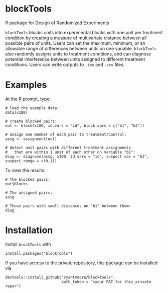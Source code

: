 # blockTools
R package for Design of Randomized Experiments

`blockTools` blocks units into experimental blocks with one unit per treatment condition by creating a measure of multivariate distance between all possible pairs of units.  Users can set the maximum, minimum, or an allowable range of differences between units on one variable.  `blockTools` also randomly assigns units to treatment conditions, and can diagnose potential interference between units assigned to different treatment conditions.  Users can write outputs to `.tex` and `.csv` files.

# Examples

At the R prompt, type:
```
# load the example data: 
data(x100) 

# create blocked pairs:
out <- block(x100, id.vars = "id", block.vars = c("b1", "b2")) 

# assign one member of each pair to treatment/control:
assg <- assignment(out) 

# detect unit pairs with different treatment assignments 
#   that are within 1 unit of each other on variable "b1":
diag <- diagnose(assg, x100, id.vars = "id", suspect.var = "b1", suspect.range = c(0,1)) 
```

To view the results:
```
# The blocked pairs:
out$blocks 

# The assigned pairs:
assg

# Those pairs with small distances on "b1" between them:
diag
```

# Installation

Install `blockTools` with

```
install.packages("blockTools")
```

If you have access to the private repository, this package can be installed via

```
devtools::install_github("ryantmoore/blockTools", 
                         auth_token = "<your PAT for this private repo>")
```
